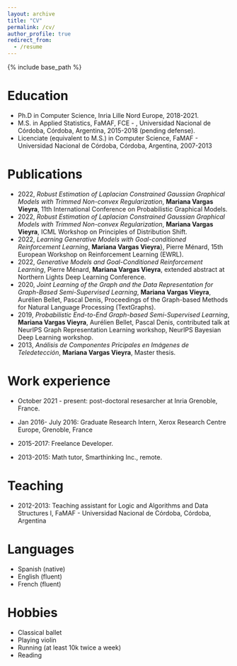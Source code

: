 ```yaml
---
layout: archive
title: "CV"
permalink: /cv/
author_profile: true
redirect_from:
  - /resume
---
```


{% include base_path %}

Education
======
* Ph.D in Computer Science, Inria Lille Nord Europe, 2018-2021.
* M.S. in Applied Statistics, FaMAF, FCE - ,
Universidad Nacional de Córdoba, Córdoba, Argentina, 2015-2018 (pending defense).
* Licenciate (equivalent to M.S.) in Computer Science, FaMAF -
Universidad Nacional de Córdoba, Córdoba, Argentina, 2007-2013


Publications
======

* 2022, _Robust Estimation of Laplacian Constrained Gaussian Graphical Models with Trimmed Non-convex Regularization_,
**Mariana Vargas Vieyra**, 11th International Conference on Probabilistic Graphical Models.
* 2022, _Robust Estimation of Laplacian Constrained Gaussian Graphical Models with Trimmed Non-convex Regularization_,
**Mariana Vargas Vieyra**, ICML Workshop on Principles of Distribution Shift.
* 2022, _Learning Generative Models with Goal-conditioned Reinforcement Learning_, **Mariana Vargas Vieyra**}, Pierre Ménard, 15th European Workshop on Reinforcement Learning (EWRL).
* 2022, _Generative Models and Goal-Conditioned Reinforcement Learning_, Pierre Ménard, **Mariana Vargas Vieyra**, extended abstract at Northern Lights Deep Learning Conference.
* 2020, _Joint Learning of the Graph and the Data Representation for Graph-Based Semi-Supervised Learning_, **Mariana Vargas Vieyra**, Aurélien Bellet, Pascal Denis, Proceedings of the Graph-based Methods for Natural Language Processing (TextGraphs).
* 2019, _Probabilistic End-to-End Graph-based Semi-Supervised Learning_, **Mariana Vargas Vieyra**, Aurélien Bellet, Pascal Denis, contributed talk at NeurIPS Graph Representation Learning workshop, NeurIPS Bayesian Deep Learning workshop.
* 2013, _Análisis de Componentes Pricipales en Imágenes de Teledetección_, **Mariana Vargas Vieyra**, Master thesis.


Work experience
======
* October 2021 - present: post-doctoral resesarcher at Inria Grenoble, France.

* Jan 2016- July 2016: Graduate Research Intern, Xerox Research Centre Europe, Grenoble, France

* 2015-2017: Freelance Developer.

* 2013-2015: Math tutor, Smarthinking Inc., remote.

Teaching
======
* 2012-2013: Teaching assistant for Logic and Algorithms and Data Structures I, FaMAF - Universidad Nacional de Córdoba, Córdoba, Argentina


Languages
======
* Spanish (native)
* English (fluent)
* French (fluent)
<!-- * German (basic) -->

Hobbies
======
* Classical ballet
* Playing violin
* Running (at least 10k twice a week)
* Reading

<!--Skills
======
* Skill 1
* Skill 2
  * Sub-skill 2.1
  * Sub-skill 2.2
  * Sub-skill 2.3
* Skill 3-->

<!--Publications
======
  <ul>{% for post in site.publications %}
    {% include archive-single-cv.html %}
  {% endfor %}</ul>

Talks
======
  <ul>{% for post in site.talks %}
    {% include archive-single-talk-cv.html %}
  {% endfor %}</ul>

Teaching
======
* 2012-2013: Teaching assistant, FaMAF - Universidad Nacional de Córdoba, Córdoba, Argentina
  <ul>{% for post in site.teaching %}
    {% include archive-single-cv.html %}
  {% endfor %}</ul>

Service and leadership
======
* Currently signed in to 43 different slack teams-->
